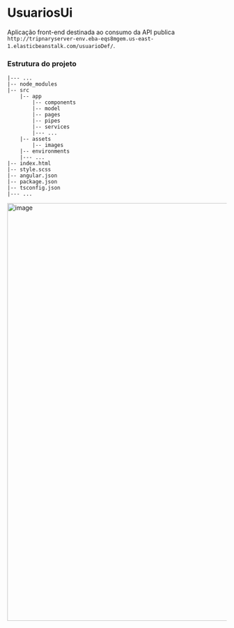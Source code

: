 # UsuariosUi

 Aplicação front-end destinada ao consumo da API publica `http://tripnaryserver-env.eba-eqs8mgem.us-east-1.elasticbeanstalk.com/usuarioDef/`.

### Estrutura do projeto

````
|--- ...
|-- node_modules
|-- src
	|-- app
		|-- components
		|-- model
		|-- pages
		|-- pipes
		|-- services
		|--- ...		
	|-- assets
		|-- images
	|-- environments
	|--- ...
|-- index.html
|-- style.scss
|-- angular.json
|-- package.json
|-- tsconfig.json
|--- ...

````
<img width="959" alt="image" src="https://user-images.githubusercontent.com/50079578/161406568-9240ccd8-a3a9-409d-995b-db1df5dafeb6.png">
